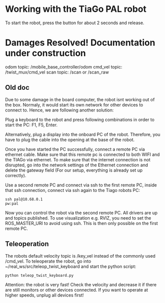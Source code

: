 # Working with the TiaGo PAL robot
To start the robot, press the button for about 2 seconds and release. 

# Damages Resolved! Documentation under construction

odom topic: /mobile_base_controller/odom
cmd_vel topic: /twist_mux/cmd_vel
scan topic: /scan or /scan_raw


## Old doc
Due to some damage in the board computer, the robot isnt working out of the box. Normaly, it would start its own network for other devices to connect to. 
Hence, we are following another solution:

Plug a keyboard to the robot and press following combinations in order to start the PC: F1, F5, Enter.


Alternatively, plug a display into the onboard PC of the robot. Therefore, you have to plug the cable into the opening at the base of the robot. 


Once you have started the PC successfully, connect a remote PC via ethernet cable. Make sure that this remote pc is connected to both WIFI and the TIAGo via ethernet.
To make sure that the internet connection is not disrupted, go into the network settings of the Ethernet connection and delete the gateway field (For our setup,
everything is already set up correctly).


Use a second remote PC and connect via ssh to the first remote PC, inside that ssh connection, connect via ssh again to the Tiago robots PC:

```
ssh pal@10.68.0.1
pw:pal
```

Now you can control the robot via the second remote PC. All drivers are up and topics published. 
To use visualization e.g. RVIZ, you need to set the ROS_MASTER_URI to avoid using ssh. This is then only possible on the first remote PC. 

## Teleoperation
The robots default velocity topic is /key_vel instead of the commonly used /cmd_vel. To teleoperate the robot,
go into ~/real_ws/src/teleop_twist_keyboard and start the python script:

    python teleop_twist_keyboard.py
    
Attention: the robot is very fast! Check the velocity and decrease it if there are still monitors or other devices connected. If you want to operate at higher speeds, unplug all devices first!
